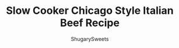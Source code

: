 ---
layout: ../../layouts/MarkdownPostLayout.astro
title: Slow Cooker Chicago Style Italian Beef Recipe
author: ShugarySweets
pubDate: 2019-01-04
description: "Looking for a delicious weeknight dinner idea? This Slow Cooker Italian Beef has very little prep work, and you can come home to a delicious meal!"
image_url: https://www.shugarysweets.com/wp-content/uploads/2018/08/slow-cooker-italian-beef-facebook.jpg
tags: ["Main Dish","American"]
calories: 362
protein: 53
carbohydrates: 2
fats: 16
fiber: 0
ingredients: ["3 pound top round roast (I used boneless)","1 envelope Italian dressing seasoning mix","1 jar (16 ounce) mild pepper rings (don't drain)","giardiniera and french rolls, for serving"]
serves: 8
time: "8 hours 10 minutes"
prepTime: "10 minutes"
instructions: ["In a large slow cooker, place roast in the bottom.","Sprinkle the italian dressing seasoning mix over the top of the roast.","Pour the whole jar of pepper rings with juice over the roast.","Cover crock pot and cook on low for 6-8 hours.","When ready to serve, use two forks and shred beef, or place on a cutting board and slice the beef thin. Serve on a french roll with giardiniera. ENJOY"]
nutrition: ["362 calories","2 grams carbohydrates","153 milligrams cholesterol","16 grams fat","0 grams fiber","53 grams protein","6 grams saturated fat","154 milligrams sodium","0 grams sugar","0 grams trans fat","8 grams unsaturated fat"]
---